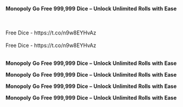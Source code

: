 <strong>Monopoly</strong> <strong>Go</strong> <strong>Free</strong> <strong>999,999</strong> <strong>Dice</strong> <strong>–</strong> <strong>Unlock</strong> <strong>Unlimited</strong> <strong>Rolls</strong> <strong>with</strong> <strong>Ease</strong>

<br>
<br>Free Dice - https://t.co/n9w8EYHvAz
<br>
<br>Free Dice - https://t.co/n9w8EYHvAz
<br>
<br>

<strong>Monopoly</strong> <strong>Go</strong> <strong>Free</strong> <strong>999,999</strong> <strong>Dice</strong> <strong>–</strong> <strong>Unlock</strong> <strong>Unlimited</strong> <strong>Rolls</strong> <strong>with</strong> <strong>Ease</strong>

<strong>Monopoly</strong> <strong>Go</strong> <strong>Free</strong> <strong>999,999</strong> <strong>Dice</strong> <strong>–</strong> <strong>Unlock</strong> <strong>Unlimited</strong> <strong>Rolls</strong> <strong>with</strong> <strong>Ease</strong>

<strong>Monopoly</strong> <strong>Go</strong> <strong>Free</strong> <strong>999,999</strong> <strong>Dice</strong> <strong>–</strong> <strong>Unlock</strong> <strong>Unlimited</strong> <strong>Rolls</strong> <strong>with</strong> <strong>Ease</strong>

<strong>Monopoly</strong> <strong>Go</strong> <strong>Free</strong> <strong>999,999</strong> <strong>Dice</strong> <strong>–</strong> <strong>Unlock</strong> <strong>Unlimited</strong> <strong>Rolls</strong> <strong>with</strong> <strong>Ease</strong>
